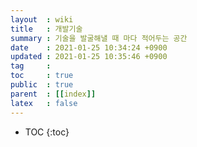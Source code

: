 ```yaml
---
layout  : wiki
title   : 개발기술
summary : 기술을 발굴해낼 때 마다 적어두는 공간
date    : 2021-01-25 10:34:24 +0900
updated : 2021-01-25 10:35:46 +0900
tag     : 
toc     : true
public  : true
parent  : [[index]] 
latex   : false
---
```

* TOC
{:toc}

# 
